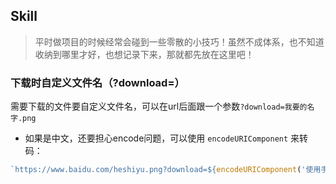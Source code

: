 ## Skill
> 平时做项目的时候经常会碰到一些零散的小技巧！虽然不成体系，也不知道收纳到哪里才好，也想记录下来，那就都先放在这里吧！

### 下载时自定义文件名（?download=）
需要下载的文件要自定义文件名，可以在url后面跟一个参数`?download=我要的名字.png`

 - 如果是中文，还要担心encode问题，可以使用 `encodeURIComponent` 来转码：
```js
`https://www.baidu.com/heshiyu.png?download=${encodeURIComponent('使用手册_七鱼一触即达.pptx')}`
```
